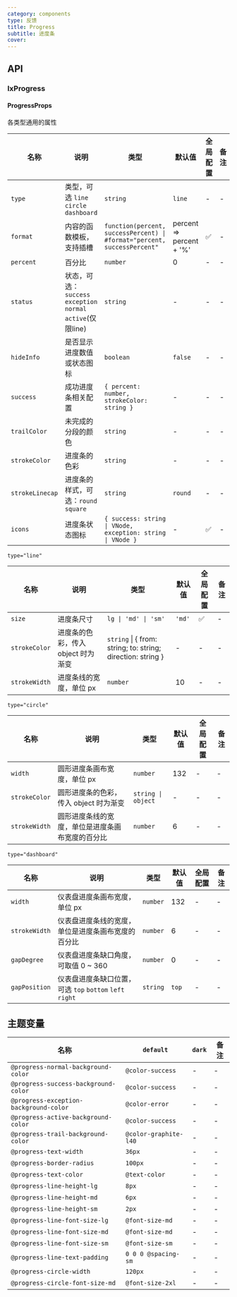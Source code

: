 ```yaml
---
category: components
type: 反馈
title: Progress
subtitle: 进度条
cover:
---
```


## API

### IxProgress

#### ProgressProps

各类型通用的属性

| 名称 | 说明 | 类型 | 默认值 | 全局配置 | 备注 |
| --- | --- | --- | --- | --- | --- |
| `type` | 类型，可选 `line` `circle` `dashboard` | `string` | `line` | - | - |
| `format` | 内容的函数模板，支持插槽 | `function(percent, successPercent) \| #format="percent, successPercent"`| percent => percent + '%' | ✅ | - |
| `percent` | 百分比 | `number` | 0  | - | - |
| `status` | 状态，可选：`success` `exception` `normal` `active`(仅限line) | `string` | - | - | - |
| `hideInfo` | 是否显示进度数值或状态图标 | `boolean` | `false` | - | - |
| `success` | 成功进度条相关配置 | `{ percent: number, strokeColor: string }` | - | - | - |
| `trailColor` | 未完成的分段的颜色 | `string` | - | - | - |
| `strokeColor` | 进度条的色彩 | `string` | - | - | - |
| `strokeLinecap` | 进度条的样式，可选：`round` `square`| `string` | `round` | - | - |
| `icons` | 进度条状态图标 | `{ success: string \| VNode, exception: string \| VNode }` | - | ✅ | - |

`type="line"`

| 名称 | 说明 | 类型 | 默认值 | 全局配置 | 备注 |
| --- | --- | --- | --- | --- | --- |
| `size` | 进度条尺寸 | `lg \| 'md' \| 'sm'` | `'md'` | ✅ | - |
| `strokeColor` | 进度条的色彩，传入 object 时为渐变 | `string` \| { from: string; to: string; direction: string } | - | - | - |
| `strokeWidth` | 进度条线的宽度，单位 px | `number` | 10 | - | - |

`type="circle"`

| 名称 | 说明 | 类型 | 默认值 | 全局配置 | 备注 |
| --- | --- | --- | --- | --- | --- |
| `width` | 圆形进度条画布宽度，单位 px | `number` | 132 | - | - |
| `strokeColor` | 圆形进度条的色彩，传入 object 时为渐变 | `string \| object` | - | - | - |
| `strokeWidth` | 圆形进度条线的宽度，单位是进度条画布宽度的百分比 | `number` | 6 | - | - |

`type="dashboard"`

| 名称 | 说明 | 类型 | 默认值 | 全局配置 | 备注 |
| --- | --- | --- | --- | --- | --- |
| `width` | 仪表盘进度条画布宽度，单位 px | `number` | 132 | - | - |
| `strokeWidth` | 仪表盘进度条线的宽度，单位是进度条画布宽度的百分比 | `number` | 6 | - | - |
| `gapDegree` | 仪表盘进度条缺口角度，可取值 0 ~ 360 | `number` | 0 | - | - |
| `gapPosition` | 仪表盘进度条缺口位置，可选 `top` `bottom` `left` `right` | `string` | `top` | - | - |

<!--- insert less variable begin  --->
## 主题变量

| 名称 | `default` | `dark` | 备注 |
| --- | --- | --- | --- |
| `@progress-normal-background-color` | `@color-success` | - | - |
| `@progress-success-background-color` | `@color-success` | - | - |
| `@progress-exception-background-color` | `@color-error` | - | - |
| `@progress-active-background-color` | `@color-success` | - | - |
| `@progress-trail-background-color` | `@color-graphite-l40` | - | - |
| `@progress-text-width` | `36px` | - | - |
| `@progress-border-radius` | `100px` | - | - |
| `@progress-text-color` | `@text-color` | - | - |
| `@progress-line-height-lg` | `8px` | - | - |
| `@progress-line-height-md` | `6px` | - | - |
| `@progress-line-height-sm` | `2px` | - | - |
| `@progress-line-font-size-lg` | `@font-size-md` | - | - |
| `@progress-line-font-size-md` | `@font-size-md` | - | - |
| `@progress-line-font-size-sm` | `@font-size-sm` | - | - |
| `@progress-line-text-padding` | `0 0 0 @spacing-sm` | - | - |
| `@progress-circle-width` | `120px` | - | - |
| `@progress-circle-font-size-md` | `@font-size-2xl` | - | - |
<!--- insert less variable end  --->